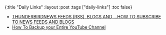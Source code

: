 {:title "Daily Links"
 :layout :post
 :tags  ["daily-links"]
 :toc false}

* [THUNDERBIRDNEWS FEEDS (RSS), BLOGS AND ...HOW TO SUBSCRIBE TO NEWS FEEDS AND BLOGS](https://support.mozilla.org/en-US/kb/how-subscribe-news-feeds-and-blogs)
* [How To Backup your Entire YouTube Channel](http://tubularinsights.com/backup-entire-youtube-channel-creators-tip-109/)